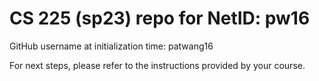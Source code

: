 # CS 225 (sp23) repo for NetID: pw16

GitHub username at initialization time: patwang16

For next steps, please refer to the instructions provided by your course.

